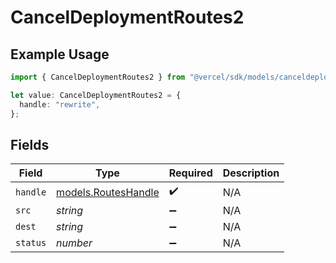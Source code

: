 # CancelDeploymentRoutes2

## Example Usage

```typescript
import { CancelDeploymentRoutes2 } from "@vercel/sdk/models/canceldeploymentop.js";

let value: CancelDeploymentRoutes2 = {
  handle: "rewrite",
};
```

## Fields

| Field                                            | Type                                             | Required                                         | Description                                      |
| ------------------------------------------------ | ------------------------------------------------ | ------------------------------------------------ | ------------------------------------------------ |
| `handle`                                         | [models.RoutesHandle](../models/routeshandle.md) | :heavy_check_mark:                               | N/A                                              |
| `src`                                            | *string*                                         | :heavy_minus_sign:                               | N/A                                              |
| `dest`                                           | *string*                                         | :heavy_minus_sign:                               | N/A                                              |
| `status`                                         | *number*                                         | :heavy_minus_sign:                               | N/A                                              |